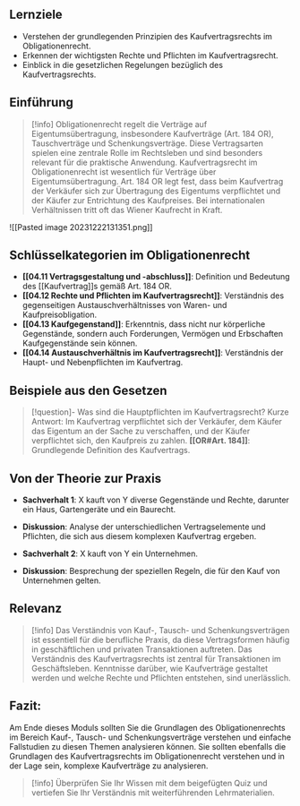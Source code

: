 ## Lernziele
- Verstehen der grundlegenden Prinzipien des Kaufvertragsrechts im Obligationenrecht.
- Erkennen der wichtigsten Rechte und Pflichten im Kaufvertragsrecht.
- Einblick in die gesetzlichen Regelungen bezüglich des Kaufvertragsrechts.

## Einführung
>[!info] 
>Obligationenrecht regelt die Verträge auf Eigentumsübertragung, insbesondere Kaufverträge (Art. 184 OR), Tauschverträge und Schenkungsverträge. Diese Vertragsarten spielen eine zentrale Rolle im Rechtsleben und sind besonders relevant für die praktische Anwendung.
>Kaufvertragsrecht im Obligationenrecht ist wesentlich für Verträge über Eigentumsübertragung. Art. 184 OR legt fest, dass beim Kaufvertrag der Verkäufer sich zur Übertragung des Eigentums verpflichtet und der Käufer zur Entrichtung des Kaufpreises. Bei internationalen Verhältnissen tritt oft das Wiener Kaufrecht in Kraft.

![[Pasted image 20231222131351.png]]
## Schlüsselkategorien im Obligationenrecht
- **[[04.11 Vertragsgestaltung und -abschluss]]**: Definition und Bedeutung des [[Kaufvertrag]]s gemäß Art. 184 OR.
- **[[04.12 Rechte und Pflichten im Kaufvertragsrecht]]**: Verständnis des gegenseitigen Austauschverhältnisses von Waren- und Kaufpreisobligation.
- **[[04.13 Kaufgegenstand]]**: Erkenntnis, dass nicht nur körperliche Gegenstände, sondern auch Forderungen, Vermögen und Erbschaften Kaufgegenstände sein können.
- **[[04.14 Austauschverhältnis im Kaufvertragsrecht]]**: Verständnis der Haupt- und Nebenpflichten im Kaufvertrag.

## Beispiele aus den Gesetzen
>[!question]- Was sind die Hauptpflichten im Kaufvertragsrecht?
>Kurze Antwort: Im Kaufvertrag verpflichtet sich der Verkäufer, dem Käufer das Eigentum an der Sache zu verschaffen, und der Käufer verpflichtet sich, den Kaufpreis zu zahlen.
>**[[OR#Art. 184]]**: Grundlegende Definition des Kaufvertrags.

## Von der Theorie zur Praxis
- **Sachverhalt 1**: X kauft von Y diverse Gegenstände und Rechte, darunter ein Haus, Gartengeräte und ein Baurecht.
- **Diskussion**: Analyse der unterschiedlichen Vertragselemente und Pflichten, die sich aus diesem komplexen Kaufvertrag ergeben.

- **Sachverhalt 2**: X kauft von Y ein Unternehmen.
- **Diskussion**: Besprechung der speziellen Regeln, die für den Kauf von Unternehmen gelten.

## Relevanz
>[!info] 
>Das Verständnis von Kauf-, Tausch- und Schenkungsverträgen ist essentiell für die berufliche Praxis, da diese Vertragsformen häufig in geschäftlichen und privaten Transaktionen auftreten. Das Verständnis des Kaufvertragsrechts ist zentral für Transaktionen im Geschäftsleben. Kenntnisse darüber, wie Kaufverträge gestaltet werden und welche Rechte und Pflichten entstehen, sind unerlässlich.

## Fazit:
Am Ende dieses Moduls sollten Sie die Grundlagen des Obligationenrechts im Bereich Kauf-, Tausch- und Schenkungsverträge verstehen und einfache Fallstudien zu diesen Themen analysieren können. Sie sollten ebenfalls die Grundlagen des Kaufvertragsrechts im Obligationenrecht verstehen und in der Lage sein, komplexe Kaufverträge zu analysieren.
>[!info] 
>Überprüfen Sie Ihr Wissen mit dem beigefügten Quiz und vertiefen Sie Ihr Verständnis mit weiterführenden Lehrmaterialien.